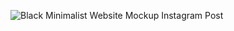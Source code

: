 ![Black Minimalist Website Mockup Instagram Post](https://github.com/user-attachments/assets/19cd6623-043a-4d32-b6d7-cda8d4c57622)

